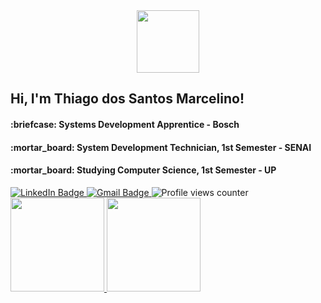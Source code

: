 <div id="header" align="center">
  <img src="https://media.giphy.com/media/WFZvB7VIXBgiz3oDXE/giphy.gif" width="100"/>
</div>

<h2>Hi, I'm Thiago dos Santos Marcelino!</h2>
<h4>:briefcase: Systems Development Apprentice - Bosch</h4>
<h4>:mortar_board: System Development Technician, 1st Semester - SENAI</h4>
<h4>:mortar_board: Studying Computer Science, 1st Semester - UP</h4>

<div id="badges">
  <a href="https://www.linkedin.com/in/thiagodsmarcelino/" target="_blank">
    <img src="https://img.shields.io/badge/LinkedIn-blue?style=for-the-badge&logo=linkedin&logoColor=white" alt="LinkedIn Badge"/>
  </a>
  <a href="mailto:thiagodsmarcelino@gmail.com?subject=Olá, Thiago! (from github)" target="_blank">
    <img src="https://img.shields.io/badge/Gmail-red?style=for-the-badge&logo=gmail&logoColor=white" alt="Gmail Badge"/>
  </a>
  <img src="https://komarev.com/ghpvc/?username=ThiagoDSMarcelino&style=flat-square&color=blue" alt="Profile views counter"/>
</div>

<div>
  <a href="https://github.com/ThiagoDSMarcelino">
    <img height="150em" src="https://github-readme-stats.vercel.app/api?username=ThiagoDSMarcelino&show_icons=true&theme=synthwave"/>
    <img height="150em" src="https://github-readme-stats.vercel.app/api/top-langs/?username=ThiagoDSMarcelino&layout=compact&theme=synthwave"/>
  <a/>
</div>
